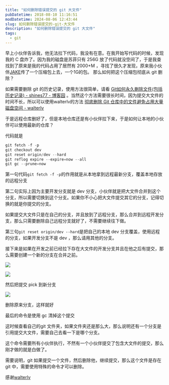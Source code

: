 ```yaml
---
title: "如何删除错误提交的 git 大文件"
pubDatetime: 2018-08-10 11:16:51
modDatetime: 2024-08-06 12:43:44
slug: 如何删除错误提交的-git-大文件
description: "如何删除错误提交的 git 大文件"
tags:
  - git
---
```





早上小伙伴告诉我，他无法拉下代码，我没有在意。在我开始写代码的时候，发现我的 C 盘炸了。因为我的磁盘是苏菲只有 256G 放了代码就没空间了，于是我查找到了原来是我的代码占用了居然有 2000+M ，寻找了很久才发现，原来我小伙伴[JAKE](http://niuyanjie.oschina.io/blog/)传了一个压缩包上去，一个1G的包。
那么如何把这个压缩包彻底从 git 删除？

<!--more-->


<!-- CreateTime:2018/8/10 19:16:51 -->


如果需要删除 git 的历史记录，使用方法很简单，请看 [Git如何永久删除文件(包括历史记录) - shines77 - 博客园](http://www.cnblogs.com/shines77/p/3460274.html ) 。当然这个方法需要很长时间，因为提交大文件的时间不长，所以可以使用walterlv的方法 [彻底删除 Git 仓库中的文件避免占用大量磁盘空间 - walterlv](https://walterlv.oschina.io/git/2017/09/18/delete-a-file-from-whole-git-history.html )

于是远程仓库删好了，但是本地仓库还是有小伙伴拉下来，于是如何让本地的小伙伴可以使用最新的仓库？

代码就是

```csharp
git fetch -f -p
git checkout dev
git reset origin/dev --hard
git reflog expire --expire=now --all
git gc --prune=now
```

第一句代码`git fetch -f -p`的作用就是从本地拿到远程最新分支，覆盖本地存放的远程分支

第二句实际上因为主要开发分支就是 dev 分支，小伙伴就是把大文件合并到这个分支，所以需要切换到这个分支。如果你不小心把大文件提交其它的分支，记得切换的就是你提交的分支。

如果提交大文件只是在自己的分支，并且放到了远程分支，那么合并到远程开发分支，那么只需要删除自己远程分支就好了，不需要继续往下做。

第三句`git reset origin/dev --hard`是把自己的本地 dev 分支覆盖，使用远程的分支，如果开发分支不是 dev ，那么请用其他的分支。

接下来是如果在开发之前已经拉下存在大文件的开发分支并且在他之后有提交，那么需要创建一个新的分支在合并之前。

![](images/img-34fdad35-5dfe-a75b-2b4b-8c5e313038e2%2F2017919113234-modify-5420f7c263254d29c28b9a60d277e01b.jpg)

![](images/img-34fdad35-5dfe-a75b-2b4b-8c5e313038e2%2F201791911336.jpg)

然后把提交 pick 到新分支

![](images/img-34fdad35-5dfe-a75b-2b4b-8c5e313038e2%2F2017919113440-modify-6f30ff14e132f811b9d282cc08451048.jpg)

删除原来分支，这样就好

最后的命令是使用 gc 清掉这个提交

这时候查看自己的git 文件夹，如果文件夹还是那么大，那么说明还有一个分支是引用提交大文件，需要自己去看一下是哪个分支。

这个命令需要所有小伙伴执行，不然有一个小伙伴提交了包含大文件的提交，那么刚才做的就是白做了。

需要说明，git 如果提交一个文件，然后删除他，继续提交，那么这个文件是存在 git 中，需要使用特殊的命令才可以删除。

感谢[walterlv](https://walterlv.oschina.io/ )


